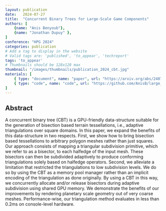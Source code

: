 ```yaml
---
layout: publication
date:   2024-07-27
title:  "Concurrent Binary Trees for Large-Scale Game Components"
authors: [
    {name: "Anis Benyoub"},
    {name: "Jonathan Dupuy" },
]
conference: "HPG 2024"
categories: publication
# Add a tag to display in the website
# Valid tags are: 'published', 'to_appear', 'techreport'
tags: 'to_appear'
# Thumbnails should be 128x128 max
thumbnail: "/images/thumbnails/publication_2024_cbt.jpg"
materials: [
    { type: "document", name: "paper", url: "https://arxiv.org/abs/2407.02215" },
    { type: "code", name: "code", url: "https://github.com/AnisB/large_cbt" }
]
---
```

## Abstract

A concurrent binary tree (CBT) is a GPU-friendly data-structure suitable for the generation of bisection based terrain tessellations, i.e., adaptive triangulations over square domains. In this paper, we expand the benefits of this data-structure in two respects. First, we show how to bring bisection based tessellations to arbitrary polygon meshes rather than just squares. Our approach consists of mapping a triangular subdivision primitive, which we refer to as a bisector, to each halfedge of the input mesh. These bisectors can then be subdivided adaptively to produce conforming triangulations solely based on halfedge operators. Second, we alleviate a limitation that restricted the triangulations to low subdivision levels. We do so by using the CBT as a memory pool manager rather than an implicit encoding of the triangulation as done originally. By using a CBT in this way, we concurrently allocate and/or release bisectors during adaptive subdivision using shared GPU memory. We demonstrate the benefits of our improvements by rendering planetary scale geometry out of very coarse meshes. Performance-wise, our triangulation method evaluates in less than 0.2ms on console-level hardware. 
